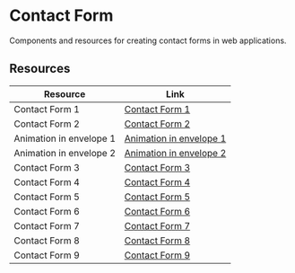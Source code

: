 # Contact Form

Components and resources for creating contact forms in web applications.

## Resources

| Resource | Link |
|---|---|
| Contact Form 1 | [Contact Form 1](https://codepen.io/jq/pen/rVVQXz) |
| Contact Form 2 | [Contact Form 2](https://codepen.io/rickyeckhardt/pen/rNVOrBL) |
| Animation in envelope 1 | [Animation in envelope 1](https://codepen.io/permanentinc/pen/muFxK) |
| Animation in envelope 2 | [Animation in envelope 2](https://codepen.io/asmaa-mohammed/pen/mmVaLE) |
| Contact Form 3 | [Contact Form 3](https://codepen.io/superguru/pen/aGJHA) |
| Contact Form 4 | [Contact Form 4](https://codepen.io/krisantuswanandi/pen/KxrgeZ) |
| Contact Form 5 | [Contact Form 5](https://codepen.io/mayurelbhar/pen/OPbZmy) |
| Contact Form 6 | [Contact Form 6](https://codepen.io/tutsplus/pen/ZNWQje) |
| Contact Form 7 | [Contact Form 7](https://codepen.io/melawire/pen/pGFvs) |
| Contact Form 8 | [Contact Form 8](https://codepen.io/lolwtf/pen/amVPYN) |
| Contact Form 9 | [Contact Form 9](https://codepen.io/sdras/pen/LEorev) | 